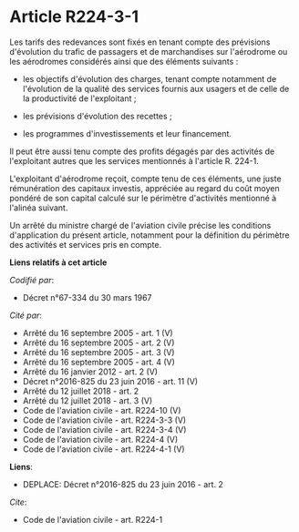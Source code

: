 # Article R224-3-1

Les tarifs des redevances sont fixés en tenant compte des prévisions d'évolution du trafic de passagers et de marchandises
sur l'aérodrome ou les aérodromes considérés ainsi que des éléments suivants :

- les objectifs d'évolution des charges, tenant compte notamment de l'évolution de la qualité des services fournis aux
usagers et de celle de la productivité de l'exploitant ;

- les prévisions d'évolution des recettes ;

- les programmes d'investissements et leur financement. 

Il peut être aussi tenu compte des profits dégagés par des activités de l'exploitant autres que les services mentionnés à
l'article R. 224-1. 

L'exploitant d'aérodrome reçoit, compte tenu de ces éléments, une juste rémunération des capitaux investis, appréciée au
regard du coût moyen pondéré de son capital calculé sur le périmètre d'activités mentionné à l'alinéa suivant. 

Un arrêté             du ministre chargé de l'aviation civile  précise les conditions d'application du présent article,
notamment pour la définition du périmètre des activités et services pris en compte.

**Liens relatifs à cet article**

_Codifié par_:

  - Décret n°67-334 du 30 mars 1967

_Cité par_:

  - Arrêté du 16 septembre 2005 - art. 1 (V)
  - Arrêté du 16 septembre 2005 - art. 2 (V)
  - Arrêté du 16 septembre 2005 - art. 3 (V)
  - Arrêté du 16 septembre 2005 - art. 4 (V)
  - Arrêté du 16 janvier 2012 - art. 2 (V)
  - Décret n°2016-825 du 23 juin 2016 - art. 11 (V)
  - Arrêté du 12 juillet 2018 - art. 2
  - Arrêté du 12 juillet 2018 - art. 3 (V)
  - Code de l'aviation civile - art. R224-10 (V)
  - Code de l'aviation civile - art. R224-3-3 (V)
  - Code de l'aviation civile - art. R224-3-4 (V)
  - Code de l'aviation civile - art. R224-4 (V)
  - Code de l'aviation civile - art. R224-4-1 (V)

**Liens**:

  - DEPLACE: Décret n°2016-825 du 23 juin 2016 - art. 2

_Cite_:

  - Code de l'aviation civile - art. R224-1
